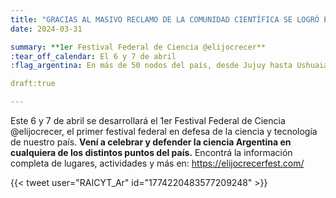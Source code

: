 ```yaml
---
title: "GRACIAS AL MASIVO RECLAMO DE LA COMUNIDAD CIENTÍFICA SE LOGRÓ EXTENDER LA FECHA LIMITE DE LA CONVOCATORIA PICT 2023"
date: 2024-03-31

summary: **1er Festival Federal de Ciencia @elijocrecer**
:tear_off_calendar: El 6 y 7 de abril
:flag_argentina: En más de 50 nodos del país, desde Jujuy hasta Ushuaia!

draft:true

---
```


Este 6 y 7 de abril se desarrollará el 1er Festival Federal de Ciencia @elijocrecer, el primer festival federal en defesa de la ciencia y tecnología de nuestro país.
**Vení a celebrar y defender la ciencia Argentina en cualquiera de los distintos puntos del país.**
Encontrá la información completa de lugares, actividades y más en:  https://elijocrecerfest.com/


{{< tweet user="RAICYT_Ar" id="1774220483577209248" >}}
